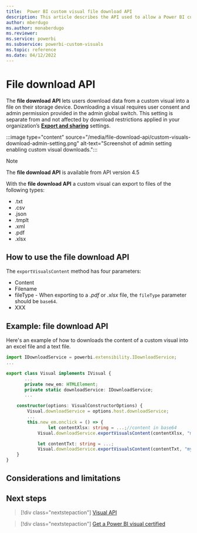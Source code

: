```yaml
---
title:  Power BI custom visual file download API
description: This article describes the API used to allow a Power BI custom visual to export data to a text, PDF, excel, or other file.
author: mberdugo
ms.author: monaberdugo
ms.reviewer: 
ms.service: powerbi
ms.subservice: powerbi-custom-visuals
ms.topic: reference
ms.date: 04/12/2022
---
```


# File download API

The **file download API** lets users download data from a custom visual into a file on their storage device. Downloading a visual requires user consent and admin permission provided in the admin global switch. This setting is separate from and not affected by download restrictions applied in your organization’s [**Export and sharing**](../../guidance/admin-tenant-settings.md#export-data) settings.

:::image type="content" source="/media/file-download-api/custom-visuals-download-admin-setting.png" alt-text="Screenshot of admin setting enabling custom visual downloads.":::

>[!NOTE]
>The **file download API** is available from API version 4.5

With the **file download API** a custom visual can export to files of the following types:

* .txt
* .csv
* .json
* .tmplt
* .xml
* .pdf
* .xlsx

## How to use the file download API

The `exportVisualsContent` method has four parameters:

* Content
* Filename
* fileType - When exporting to a *.pdf* or *.xlsx* file, the `fileType` parameter should be `base64`.
* XXX

## Example: file download API

Here's an example of how to downloads the content of a custom visual into an excel file and a text file.

```typescript
import IDownloadService = powerbi.extensibility.IDownloadService;
...

export class Visual implements IVisual {
       ...
       private new_em: HTMLElement;
       private static downloadService: IDownloadService;
       ...

    constructor(options: VisualConstructorOptions) {
        Visual.downloadService = options.host.downloadService;
        ...
        this.new_em.onclick = () => {
                let contentXlsx: string = ...;//content in base64
            Visual.downloadService.exportVisualsContent(contentXlsx, "myfile.xlsx", "base64","xlsx file");

            let contentTxt: string = ...;
            Visual.downloadService.exportVisualsContent(contentTxt, "mytxt.txt", "txt","txt file");
    }
}
```

## Considerations and limitations

## Next steps

> [!div class="nextstepaction"]
> [Visual API](visual-api.md)

> [!div class="nextstepaction"]
> [Get a Power BI visual certified](power-bi-custom-visuals-certified.md)
